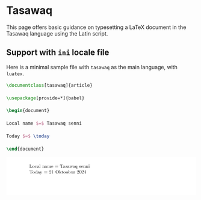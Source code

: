 # Tasawaq

This page offers basic guidance on typesetting a LaTeX document in the
Tasawaq language using the Latin script.

## Support with `ini` locale file

Here is a minimal sample file with `tasawaq` as the main language, with `luatex`.

```tex
\documentclass[tasawaq]{article}

\usepackage[provide=*]{babel}

\begin{document}

Local name $=$ Tasawaq senni

Today $=$ \today

\end{document}
```

![](../media/locale-tasawaq.png)